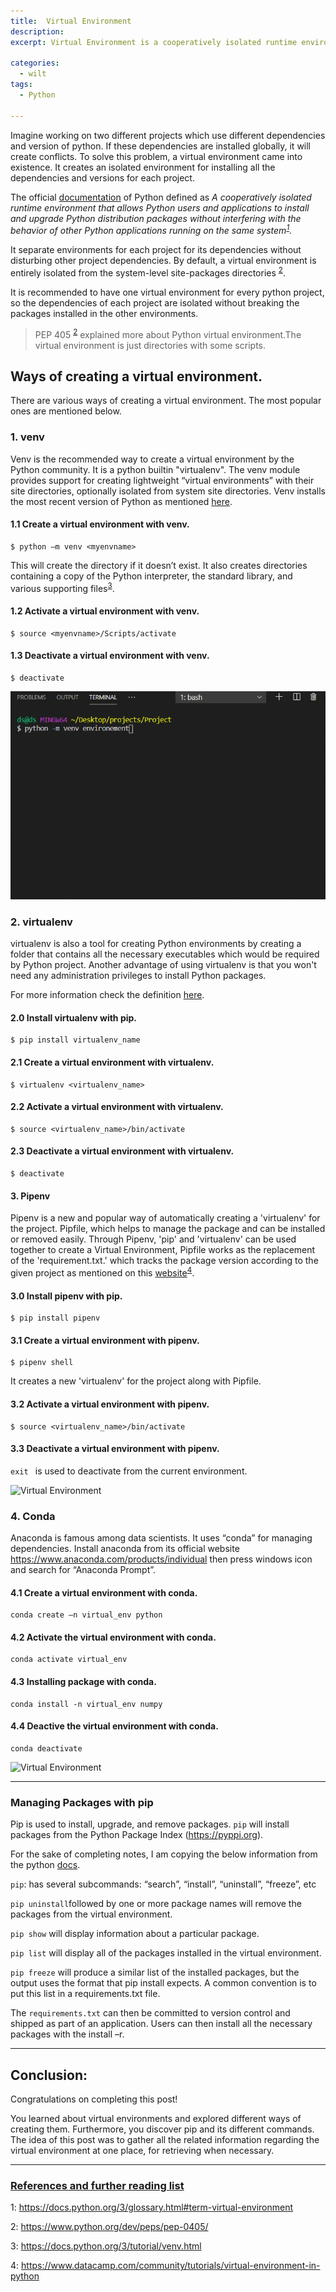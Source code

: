 ```yaml
---
title:  Virtual Environment
description: 
excerpt: Virtual Environment is a cooperatively isolated runtime environment that allows Python users and applications to install and upgrade Python distribution packages without interfering with the behavior of other Python applications running on the same system.

categories:
  - wilt
tags:
  - Python

---
```



Imagine working on two different projects which use different dependencies and version of python. If these dependencies are installed globally, it will create conflicts. To solve this problem, a virtual environment came into existence. It creates an isolated environment for installing all the dependencies and versions for each project. 

The official [documentation](https://docs.python.org/3/glossary.html#term-virtual-environment) of Python defined as *A cooperatively isolated runtime environment that allows Python users and applications to install and upgrade Python distribution packages without interfering with the behavior of other Python applications running on the same system<sup>[1](#reference1)</sup>.* 

It separate environments for each project for its dependencies without disturbing other project dependencies. By default, a virtual environment is entirely isolated from the system-level site-packages directories <sup>[2](#reference2)</sup>.

It is recommended to have one virtual environment for every python project, so the dependencies of each project are isolated without breaking the packages installed in the other environments.

>PEP 405 <sup>[2](#reference2)</sup> explained more about Python virtual environment.The virtual environment is just directories with some scripts.


## Ways of creating a virtual environment.

There are various ways of creating a virtual environment. The most popular ones are mentioned below.


### 1. venv

Venv is the recommended way to create a virtual environment by the Python community. It is a python builtin "virtualenv". The venv module provides support for creating lightweight “virtual environments” with their site directories, optionally isolated from system site directories. Venv installs the most recent version of Python as mentioned [here](https://docs.python.org/3/tutorial/venv.html).

#### 1.1 Create a virtual environment with venv.
```
$ python –m venv <myenvname>
``` 
This will create the directory if it doesn’t exist. It also creates directories containing a copy of the Python interpreter, the standard library, and various supporting files<sup>[3](#reference3)</sup>.


#### 1.2 Activate a virtual environment with venv.

```
$ source <myenvname>/Scripts/activate
``` 


#### 1.3 Deactivate a virtual environment with venv.

```
$ deactivate
``` 

![Virtual Environment](/assets/images/2020-06-01-Virtual-Environment/venv.gif)



### 2. virtualenv

virtualenv is also a tool for creating Python environments by creating a folder that contains all the necessary executables which would be required by Python project. Another advantage of using virtualenv is that you won't need any administration privileges to install Python packages.

For more information check the definition [here](https://packaging.python.org/key_projects/#virtualenv).

#### 2.0 Install virtualenv with pip.

```
$ pip install virtualenv_name
```


#### 2.1 Create a virtual environment with virtualenv.

```
$ virtualenv <virtualenv_name>
``` 


#### 2.2 Activate a virtual environment with virtualenv.

```
$ source <virtualenv_name>/bin/activate
``` 


#### 2.3 Deactivate a virtual environment with virtualenv.

```
$ deactivate
``` 


#### 3. Pipenv

Pipenv is a new and popular way of automatically creating a 'virtualenv' for the project. Pipfile, which helps to manage the package and can be installed or removed easily. Through Pipenv, 'pip' and 'virtualenv' can be used together to create a Virtual Environment, Pipfile works as the replacement of the 'requirement.txt.' which tracks the package version according to the given project as mentioned on this [website]( https://www.datacamp.com/community/tutorials/virtual-environment-in-python)<sup>[4](#reference4)</sup>.


#### 3.0 Install pipenv with pip.

```
$ pip install pipenv
```


#### 3.1 Create a virtual environment with pipenv.

```
$ pipenv shell
```

It creates a new 'virtualenv' for the project along with Pipfile.


#### 3.2 Activate a virtual environment with pipenv.

```
$ source <virtualenv_name>/bin/activate
``` 


#### 3.3 Deactivate a virtual environment with pipenv.

```exit ``` is used to deactivate from the current environment.

![Virtual Environment](/assets/images/2020-06-01-Virtual-Environment/pipenv.JPG)



### 4. Conda

Anaconda is famous among data scientists. It uses “conda” for managing dependencies.
Install anaconda from its official website https://www.anaconda.com/products/individual then press windows icon and search for “Anaconda Prompt”.

#### 4.1 Create a virtual environment with conda.

```
conda create –n virtual_env python
```


#### 4.2 Activate the virtual environment with conda.

```
conda activate virtual_env
```


#### 4.3 Installing package with conda.

```
conda install -n virtual_env numpy
```


#### 4.4 Deactive the virtual environment with conda.

```
conda deactivate 
```

![Virtual Environment](/assets/images/2020-06-01-Virtual-Environment/conda.gif)

---

### Managing Packages with pip

Pip is used to install, upgrade, and remove packages. ```pip``` will install packages from the Python Package Index (https://pyppi.org).

For the sake of completing notes, I am copying the below information from the python [docs](https://docs.python.org/3/tutorial/venv.html).


```pip```:  has several subcommands: “search”, “install”, “uninstall”, “freeze”, etc

```pip uninstall```followed by one or more package names will remove the packages from the virtual environment.

```pip show``` will display information about a particular package.

```pip list``` will display all of the packages installed in the virtual environment.

```pip freeze``` will produce a similar list of the installed packages, but the output uses the format that pip install expects. A common convention is to put this list in a requirements.txt file.

The ```requirements.txt``` can then be committed to version control and shipped as part of an application. Users can then install all the necessary packages with the install –r.

---
## Conclusion:

Congratulations on completing this post! 

You learned about virtual environments and explored different ways of creating them. Furthermore, you discover pip and its different commands. The idea of this post was to gather all the related information regarding the virtual environment at one place, for retrieving when necessary. 


---
### <ins> References and further reading list </ins>

<a name="reference1">1</a>: https://docs.python.org/3/glossary.html#term-virtual-environment

<a name="reference2">2</a>:  https://www.python.org/dev/peps/pep-0405/

<a name="reference3">3</a>: https://docs.python.org/3/tutorial/venv.html

<a name="reference4">4</a>: https://www.datacamp.com/community/tutorials/virtual-environment-in-python
